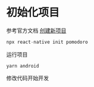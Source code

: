 # 初始化项目

参考官方文档 [创建新项目](https://reactnative.cn/docs/environment-setup#创建新项目)

```js
npx react-native init pomodoro
```

运行项目

```
yarn android
```

修改代码开始开发
